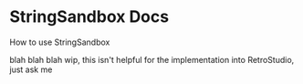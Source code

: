 # StringSandbox Docs

How to use StringSandbox

blah blah blah wip, this isn't helpful for the implementation into RetroStudio, just ask me